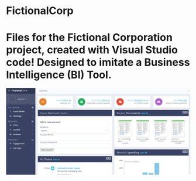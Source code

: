 # FictionalCorp

<h1>Files for the Fictional Corporation project, created with Visual Studio code! Designed to imitate a Business Intelligence (BI) Tool.</h1>


<img src="corp.png" />
